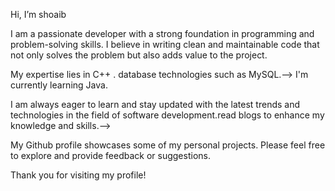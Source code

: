 Hi, I’m shoaib

I am a passionate developer with a strong foundation in programming and problem-solving skills. I believe in writing clean and maintainable code that not only solves the problem but also adds value to the project.

My expertise lies in C++ <!--full-stack web development using technologies such as HTML, CSS, JavaScript, React, Node.js, and Python-->. <!--I have also worked on front end technologies such as HTML, CSS, JavaScript and Bootstrap. I am also experienced in database management and have worked with <!--various-->database technologies such as MySQL<!--, MongoDB, and PostgreSQL-->.--> I'm currently learning Java.

I am always eager to learn and stay updated with the latest trends and technologies in the field of software development.<!-- I actively <!--participate in online communities, attend workshops, and -->read blogs to enhance my knowledge and skills.-->

My Github profile showcases some of my personal projects<!-- and contributions to open-source projects-->. Please feel free to explore and provide feedback or suggestions.

Thank you for visiting my profile!




